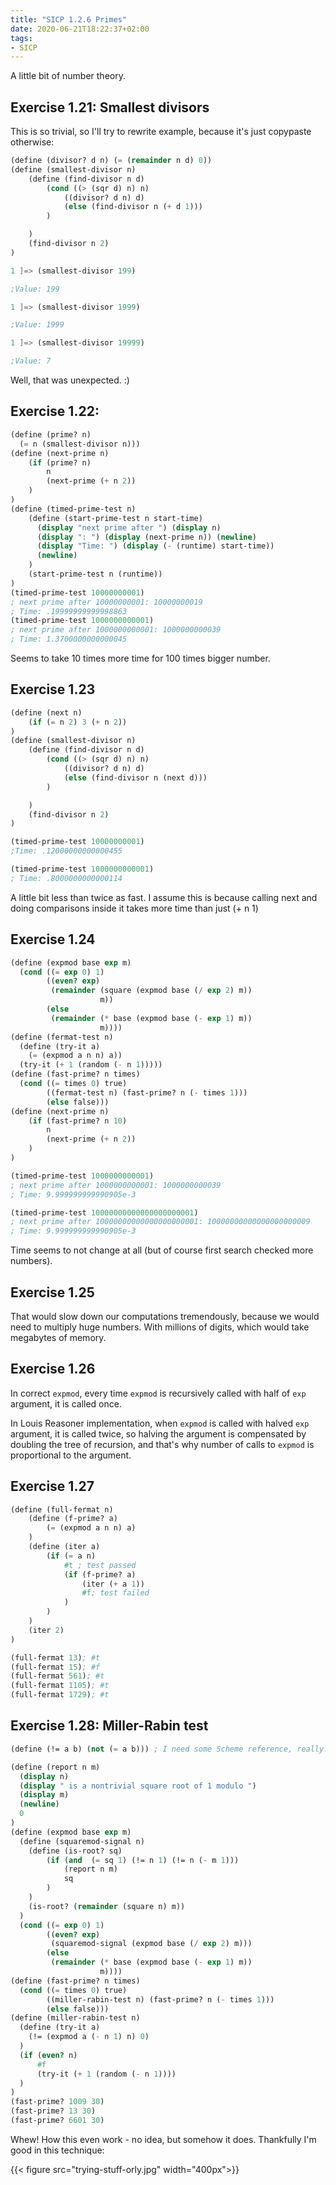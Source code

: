```yaml
---
title: "SICP 1.2.6 Primes"
date: 2020-06-21T18:22:37+02:00
tags:
- SICP
---
```


A little bit of number theory.

<!--more-->

## Exercise 1.21: Smallest divisors
This is so trivial, so I'll try to rewrite example, because it's just copypaste otherwise:

```scheme
(define (divisor? d n) (= (remainder n d) 0))
(define (smallest-divisor n)
    (define (find-divisor n d)
        (cond ((> (sqr d) n) n)
            ((divisor? d n) d)
            (else (find-divisor n (+ d 1)))
        )

    )
    (find-divisor n 2)
)
```

```scheme
1 ]=> (smallest-divisor 199)

;Value: 199

1 ]=> (smallest-divisor 1999)

;Value: 1999

1 ]=> (smallest-divisor 19999)

;Value: 7
```
Well, that was unexpected. :)

## Exercise 1.22: 
```scheme
(define (prime? n)
  (= n (smallest-divisor n)))
(define (next-prime n) 
    (if (prime? n)
        n
        (next-prime (+ n 2))
    )
)
(define (timed-prime-test n)
    (define (start-prime-test n start-time)
      (display "next prime after ") (display n)
      (display ": ") (display (next-prime n)) (newline)
      (display "Time: ") (display (- (runtime) start-time))
      (newline)
    )
    (start-prime-test n (runtime))
)
(timed-prime-test 10000000001)
; next prime after 10000000001: 10000000019
; Time: .19999999999998863
(timed-prime-test 1000000000001)
; next prime after 1000000000001: 1000000000039
; Time: 1.3700000000000045
```

Seems to take 10 times more time for 100 times bigger number.


## Exercise 1.23
```scheme
(define (next n) 
    (if (= n 2) 3 (+ n 2))
)
(define (smallest-divisor n)
    (define (find-divisor n d)
        (cond ((> (sqr d) n) n)
            ((divisor? d n) d)
            (else (find-divisor n (next d)))
        )

    )
    (find-divisor n 2)
)

(timed-prime-test 10000000001)
;Time: .12000000000000455

(timed-prime-test 1000000000001)
; Time: .8000000000000114
```

A little bit less than twice as fast. I assume this is because calling next and doing comparisons inside it takes more time than just (+ n 1)

## Exercise 1.24

```scheme
(define (expmod base exp m)
  (cond ((= exp 0) 1)
        ((even? exp)
         (remainder (square (expmod base (/ exp 2) m))
                    m))
        (else
         (remainder (* base (expmod base (- exp 1) m))
                    m))))        
(define (fermat-test n)
  (define (try-it a)
    (= (expmod a n n) a))
  (try-it (+ 1 (random (- n 1)))))
(define (fast-prime? n times)
  (cond ((= times 0) true)
        ((fermat-test n) (fast-prime? n (- times 1)))
        (else false)))
(define (next-prime n) 
    (if (fast-prime? n 10)
        n
        (next-prime (+ n 2))
    )
)

(timed-prime-test 1000000000001)
; next prime after 1000000000001: 1000000000039
; Time: 9.999999999990905e-3

(timed-prime-test 10000000000000000000001)
; next prime after 10000000000000000000001: 10000000000000000000009
; Time: 9.999999999990905e-3
```

Time seems to not change at all (but of course first search checked more numbers).

## Exercise 1.25
That would slow down our computations tremendously, because we would need to multiply huge numbers. With millions of digits, which would take megabytes of memory.

## Exercise 1.26
In correct `expmod`, every time `expmod` is recursively called with half of `exp` argument, it is called once.

In Louis Reasoner implementation, when `expmod` is called with halved `exp` argument, it is called twice, so halving the argument is compensated by doubling the tree of recursion, and that's why number of calls to `expmod` is proportional to the argument.

## Exercise 1.27
```scheme
(define (full-fermat n)
    (define (f-prime? a)
        (= (expmod a n n) a)
    )
    (define (iter a)
        (if (= a n)
            #t ; test passed
            (if (f-prime? a)
                (iter (+ a 1))
                #f; test failed
            )
        )
    )
    (iter 2)
)

(full-fermat 13); #t
(full-fermat 15); #f
(full-fermat 561); #t
(full-fermat 1105); #t
(full-fermat 1729); #t
```


## Exercise 1.28: Miller-Rabin test
```scheme
(define (!= a b) (not (= a b))) ; I need some Scheme reference, really. How this is not built-in?

(define (report n m)
  (display n)
  (display " is a nontrivial square root of 1 modulo ")
  (display m)
  (newline)
  0
)
(define (expmod base exp m)
  (define (squaremod-signal n)
    (define (is-root? sq) 
        (if (and  (= sq 1) (!= n 1) (!= n (- m 1)))
            (report n m)
            sq
        )
    )
    (is-root? (remainder (square n) m))
  )
  (cond ((= exp 0) 1)
        ((even? exp)
         (squaremod-signal (expmod base (/ exp 2) m)))
        (else
         (remainder (* base (expmod base (- exp 1) m))
                    m))))        
(define (fast-prime? n times)
  (cond ((= times 0) true)
        ((miller-rabin-test n) (fast-prime? n (- times 1)))
        (else false)))
(define (miller-rabin-test n)
  (define (try-it a)
    (!= (expmod a (- n 1) n) 0)
  )
  (if (even? n)
      #f
      (try-it (+ 1 (random (- n 1))))
  )
)
(fast-prime? 1009 30)
(fast-prime? 13 30)
(fast-prime? 6601 30)
```

Whew! How this even work - no idea, but somehow it does. Thankfully I'm good in this technique:

{{< figure src="trying-stuff-orly.jpg" width="400px">}}
